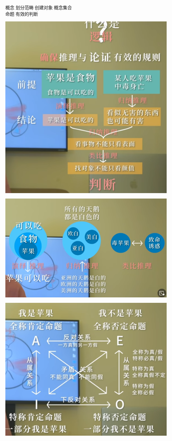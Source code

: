 概念       划分范畴 创建对象
概念集合      
命题 有效的判断

![](Pasted%20image%2020220615191239.png)




![](Pasted%20image%2020220615191548.png)

![](Pasted%20image%2020220616110145.png)






